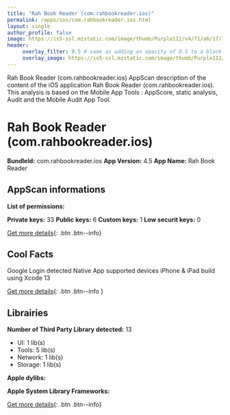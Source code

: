 ```yaml
---
title: "Rah Book Reader (com.rahbookreader.ios)"
permalink: /apps/ios/com.rahbookreader.ios.html
layout: single
author_profile: false
image: https://is5-ssl.mzstatic.com/image/thumb/Purple112/v4/71/a6/17/71a617f2-6060-878e-6184-b88c446c3564/AppIcon-1x_U007emarketing-0-7-0-0-85-220.png/512x512bb.jpg
header: 
     overlay_filter: 0.5 # same as adding an opacity of 0.5 to a black background
     overlay_image: https://is5-ssl.mzstatic.com/image/thumb/Purple112/v4/71/a6/17/71a617f2-6060-878e-6184-b88c446c3564/AppIcon-1x_U007emarketing-0-7-0-0-85-220.png/512x512bb.jpg
---
```

Rah Book Reader (com.rahbookreader.ios) AppScan description of the content of the iOS application Rah Book Reader (com.rahbookreader.ios). This analysis is based on the Mobile App Tools : AppScore, static analysis, Audit and the Mobile Audit App Tool.

# Rah Book Reader (com.rahbookreader.ios)

**BundleId:** com.rahbookreader.ios
**App Version:** 4.5
**App Name:** Rah Book Reader


## AppScan informations 

**List of permissions:** 
  
  
**Private keys:** 33
**Public keys:** 6
**Custom keys:** 1
**Low securit keys:** 0
  
[Get more details](/pricing.html){: .btn .btn--info}

## Cool Facts

Google Login detected
Native App
supported devices iPhone & iPad
build using Xcode 13
  
[Get more details](/pricing.html){: .btn .btn--info }

## Librairies 
**Number of Third Party Library detected:** 13
- UI: 1 lib(s)
- Tools: 5 lib(s)
- Network: 1 lib(s)
- Storage: 1 lib(s)


**Apple dylibs:**


**Apple System Library Frameworks:**


  
[Get more details](/pricing.html){: .btn .btn--info}

